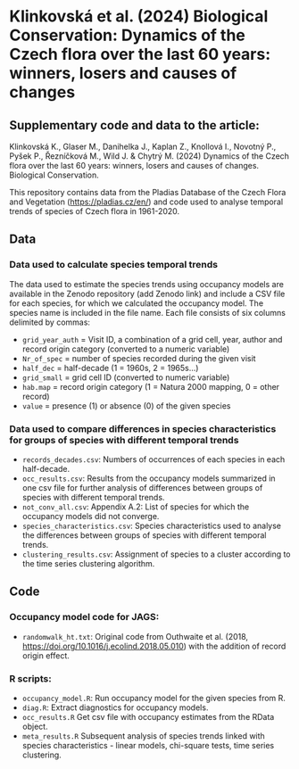 # Klinkovská et al. (2024) Biological Conservation: Dynamics of the Czech flora over the last 60 years: winners, losers and causes of changes

## Supplementary code and data to the article: 

Klinkovská K., Glaser M., Danihelka J., Kaplan Z., Knollová I., Novotný P., Pyšek P., Řezníčková M., Wild J. & Chytrý M. (2024) Dynamics of the Czech flora over the last 60 years: winners, losers and causes of changes. Biological Conservation.

This repository contains data from the Pladias Database of the Czech Flora and Vegetation (https://pladias.cz/en/) and code used to analyse temporal trends of species of Czech flora in 1961-2020. 

## Data
### Data used to calculate species temporal trends
The data used to estimate the species trends using occupancy models are available in the Zenodo repository (add Zenodo link) and include a CSV file for each species, for which we calculated the occupancy model. The species name is included in the file name. Each file consists of six columns delimited by commas: 
* `grid_year_auth` = Visit ID, a combination of a grid cell, year, author and record origin category (converted to a numeric variable)
* `Nr_of_spec` = number of species recorded during the given visit 
* `half_dec` = half-decade (1 = 1960s, 2 = 1965s...)
* `grid_small` = grid cell ID (converted to numeric variable)
* `hab.map` = record origin category (1 = Natura 2000 mapping, 0 = other record)
* `value` = presence (1) or absence (0) of the given species

### Data used to compare differences in species characteristics for groups of species with different temporal trends
* `records_decades.csv`: Numbers of occurrences of each species in each half-decade.
* `occ_results.csv`: Results from the occupancy models summarized in one csv file for further analysis of differences between groups of species with different temporal trends.
* `not_conv_all.csv`: Appendix A.2: List of species for which the occupancy models did not converge.
* `species_characteristics.csv`: Species characteristics used to analyse the differences between groups of species with different temporal trends.
* `clustering_results.csv`: Assignment of species to a cluster according to the time series clustering algorithm.

## Code
### Occupancy model code for JAGS:
* `randomwalk_ht.txt`: Original code from Outhwaite et al. (2018, https://doi.org/10.1016/j.ecolind.2018.05.010) with the addition of record origin effect.

### R scripts:

* `occupancy_model.R`: Run occupancy model for the given species from R.
* `diag.R`: Extract diagnostics for occupancy models.
* `occ_results.R` Get csv file with occupancy estimates from the RData object.
* `meta_results.R` Subsequent analysis of species trends linked with species characteristics - linear models, chi-square tests, time series clustering.
